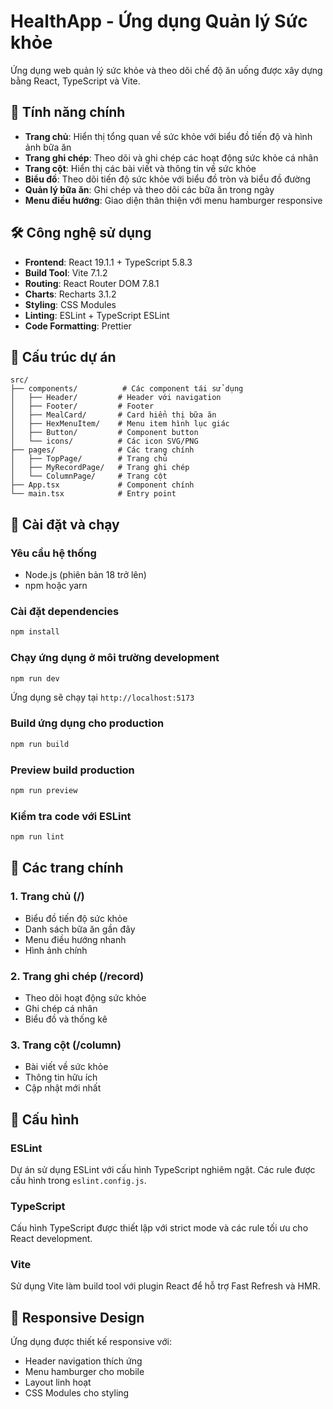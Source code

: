 # HealthApp - Ứng dụng Quản lý Sức khỏe

Ứng dụng web quản lý sức khỏe và theo dõi chế độ ăn uống được xây dựng bằng React, TypeScript và Vite.

## 🚀 Tính năng chính

- **Trang chủ**: Hiển thị tổng quan về sức khỏe với biểu đồ tiến độ và hình ảnh bữa ăn
- **Trang ghi chép**: Theo dõi và ghi chép các hoạt động sức khỏe cá nhân
- **Trang cột**: Hiển thị các bài viết và thông tin về sức khỏe
- **Biểu đồ**: Theo dõi tiến độ sức khỏe với biểu đồ tròn và biểu đồ đường
- **Quản lý bữa ăn**: Ghi chép và theo dõi các bữa ăn trong ngày
- **Menu điều hướng**: Giao diện thân thiện với menu hamburger responsive

## 🛠️ Công nghệ sử dụng

- **Frontend**: React 19.1.1 + TypeScript 5.8.3
- **Build Tool**: Vite 7.1.2
- **Routing**: React Router DOM 7.8.1
- **Charts**: Recharts 3.1.2
- **Styling**: CSS Modules
- **Linting**: ESLint + TypeScript ESLint
- **Code Formatting**: Prettier

## 📁 Cấu trúc dự án

```
src/
├── components/          # Các component tái sử dụng
│   ├── Header/         # Header với navigation
│   ├── Footer/         # Footer
│   ├── MealCard/       # Card hiển thị bữa ăn
│   ├── HexMenuItem/    # Menu item hình lục giác
│   ├── Button/         # Component button
│   └── icons/          # Các icon SVG/PNG
├── pages/              # Các trang chính
│   ├── TopPage/        # Trang chủ
│   ├── MyRecordPage/   # Trang ghi chép
│   └── ColumnPage/     # Trang cột
├── App.tsx             # Component chính
└── main.tsx            # Entry point
```

## 🚀 Cài đặt và chạy

### Yêu cầu hệ thống
- Node.js (phiên bản 18 trở lên)
- npm hoặc yarn

### Cài đặt dependencies
```bash
npm install
```

### Chạy ứng dụng ở môi trường development
```bash
npm run dev
```

Ứng dụng sẽ chạy tại `http://localhost:5173`

### Build ứng dụng cho production
```bash
npm run build
```

### Preview build production
```bash
npm run preview
```

### Kiểm tra code với ESLint
```bash
npm run lint
```

## 🎯 Các trang chính

### 1. Trang chủ (/)
- Biểu đồ tiến độ sức khỏe
- Danh sách bữa ăn gần đây
- Menu điều hướng nhanh
- Hình ảnh chính

### 2. Trang ghi chép (/record)
- Theo dõi hoạt động sức khỏe
- Ghi chép cá nhân
- Biểu đồ và thống kê

### 3. Trang cột (/column)
- Bài viết về sức khỏe
- Thông tin hữu ích
- Cập nhật mới nhất

## 🔧 Cấu hình

### ESLint
Dự án sử dụng ESLint với cấu hình TypeScript nghiêm ngặt. Các rule được cấu hình trong `eslint.config.js`.

### TypeScript
Cấu hình TypeScript được thiết lập với strict mode và các rule tối ưu cho React development.

### Vite
Sử dụng Vite làm build tool với plugin React để hỗ trợ Fast Refresh và HMR.

## 📱 Responsive Design

Ứng dụng được thiết kế responsive với:
- Header navigation thích ứng
- Menu hamburger cho mobile
- Layout linh hoạt
- CSS Modules cho styling
